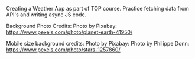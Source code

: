 Creating a Weather App as part of TOP course. Practice fetching data from API's and writing async JS code.

Background Photo Credits: Photo by Pixabay: https://www.pexels.com/photo/planet-earth-41950/ 

Mobile size background credits: Photo by Pixabay: Photo by Philippe Donn: https://www.pexels.com/photo/stars-1257860/